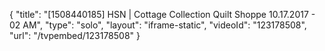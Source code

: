 {
    "title": "[1508440185] HSN | Cottage Collection Quilt Shoppe 10.17.2017 - 02 AM",
    "type": "solo",
    "layout": "iframe-static",
    "videoId": "123178508",
    "url": "\/tvpembed\/123178508"
}